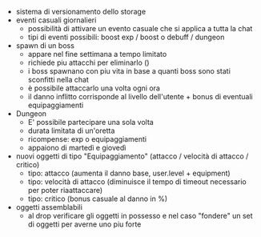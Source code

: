 - sistema di versionamento dello storage
- eventi casuali giornalieri
    - possibilità di attivare un evento casuale che si applica a tutta la chat 
    - tipi di eventi possibili: boost exp / boost o debuff / dungeon 
- spawn di un boss
    - appare nel fine settimana a tempo limitato
    - richiede piu attacchi per eliminarlo ()
    - i boss spawnano con piu vita in base a quanti boss sono stati sconfitti nella chat
    - è possibile attaccarlo una volta ogni ora
    - il danno inflitto corrisponde al livello dell'utente + bonus di eventuali equipaggiamenti
- Dungeon 
    - E' possibile partecipare una sola volta 
    - durata limitata di un'oretta
    - ricompense: exp o equipaggiamenti
    - appaiono di martedì e giovedì
- nuovi oggetti di tipo "Equipaggiamento" (attacco / velocità di attacco / critico)
    - tipo: attacco (aumenta il danno base, user.level + equipment)
    - tipo: velocità di attacco (diminuisce il tempo di timeout necessario per poter riaattaccare)
    - tipo: critico (bonus casuale al danno in %)
- oggetti assemblabili
    - al drop verificare gli oggetti in possesso e nel caso "fondere" un set di oggetti per averne uno piu forte